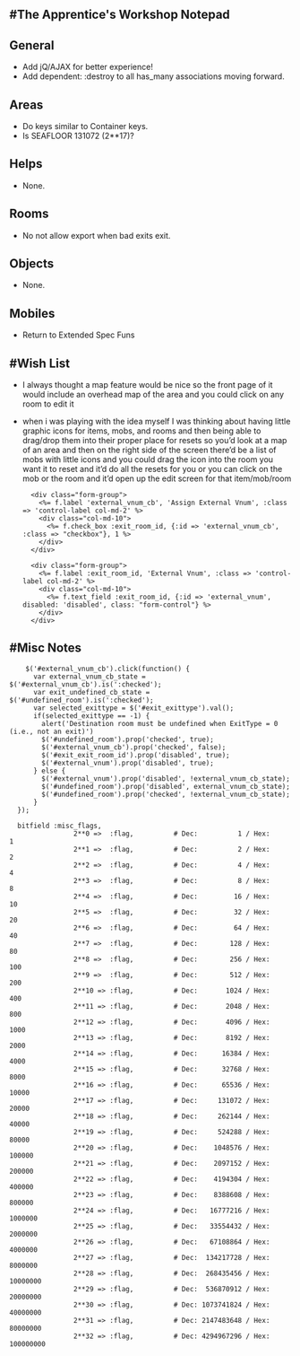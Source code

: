 #The Apprentice's Workshop Notepad
---

## General
* Add jQ/AJAX for better experience!
* Add dependent: :destroy to all has_many associations moving forward.

## Areas
* Do keys similar to Container keys.
* Is SEAFLOOR 131072 (2**17)?

## Helps
* None.

## Rooms
* No not allow export when bad exits exit.

## Objects
* None.

## Mobiles
* Return to Extended Spec Funs



#Wish List
---
* I always thought a map feature would be nice so the front page of it would include an overhead map of the area and you could click on any room to edit it
* when i was playing with the idea myself I was thinking about having little graphic icons for items, mobs, and rooms and then being able to drag/drop them into their proper place for resets so you’d look at a map of an area and then on the right side of the screen there’d be a list of mobs with little icons and you could drag the icon into the room you want it to reset and it’d do all the resets for you or you can click on the mob or the room and it’d open up the edit screen for that item/mob/room




        <div class="form-group">
          <%= f.label 'external_vnum_cb', 'Assign External Vnum', :class => 'control-label col-md-2' %>
          <div class="col-md-10">
            <%= f.check_box :exit_room_id, {:id => 'external_vnum_cb', :class => "checkbox"}, 1 %>
          </div>
        </div>
      
        <div class="form-group">
          <%= f.label :exit_room_id, 'External Vnum', :class => 'control-label col-md-2' %>
          <div class="col-md-10">
            <%= f.text_field :exit_room_id, {:id => 'external_vnum', disabled: 'disabled', class: "form-control"} %>
          </div>
        </div>



#Misc Notes
---

        $('#external_vnum_cb').click(function() {
          var external_vnum_cb_state = $('#external_vnum_cb').is(':checked');
          var exit_undefined_cb_state = $('#undefined_room').is(':checked');
          var selected_exittype = $('#exit_exittype').val();
          if(selected_exittype == -1) {
            alert('Destination room must be undefined when ExitType = 0 (i.e., not an exit)')
            $('#undefined_room').prop('checked', true);
            $('#external_vnum_cb').prop('checked', false);
            $('#exit_exit_room_id').prop('disabled', true);
            $('#external_vnum').prop('disabled', true);
          } else {
            $('#external_vnum').prop('disabled', !external_vnum_cb_state);
            $('#undefined_room').prop('disabled', external_vnum_cb_state);
            $('#undefined_room').prop('checked', !external_vnum_cb_state);
          }
      });
      
      bitfield :misc_flags, 
                    2**0 =>  :flag,          # Dec:          1 / Hex:         1
                    2**1 =>  :flag,          # Dec:          2 / Hex:         2
                    2**2 =>  :flag,          # Dec:          4 / Hex:         4
                    2**3 =>  :flag,          # Dec:          8 / Hex:         8
                    2**4 =>  :flag,          # Dec:         16 / Hex:        10
                    2**5 =>  :flag,          # Dec:         32 / Hex:        20
                    2**6 =>  :flag,          # Dec:         64 / Hex:        40
                    2**7 =>  :flag,          # Dec:        128 / Hex:        80
                    2**8 =>  :flag,          # Dec:        256 / Hex:       100
                    2**9 =>  :flag,          # Dec:        512 / Hex:       200
                    2**10 => :flag,          # Dec:       1024 / Hex:       400
                    2**11 => :flag,          # Dec:       2048 / Hex:       800
                    2**12 => :flag,          # Dec:       4096 / Hex:      1000
                    2**13 => :flag,          # Dec:       8192 / Hex:      2000
                    2**14 => :flag,          # Dec:      16384 / Hex:      4000
                    2**15 => :flag,          # Dec:      32768 / Hex:      8000
                    2**16 => :flag,          # Dec:      65536 / Hex:     10000
                    2**17 => :flag,          # Dec:     131072 / Hex:     20000
                    2**18 => :flag,          # Dec:     262144 / Hex:     40000
                    2**19 => :flag,          # Dec:     524288 / Hex:     80000
                    2**20 => :flag,          # Dec:    1048576 / Hex:    100000
                    2**21 => :flag,          # Dec:    2097152 / Hex:    200000
                    2**22 => :flag,          # Dec:    4194304 / Hex:    400000
                    2**23 => :flag,          # Dec:    8388608 / Hex:    800000
                    2**24 => :flag,          # Dec:   16777216 / Hex:   1000000
                    2**25 => :flag,          # Dec:   33554432 / Hex:   2000000
                    2**26 => :flag,          # Dec:   67108864 / Hex:   4000000
                    2**27 => :flag,          # Dec:  134217728 / Hex:   8000000
                    2**28 => :flag,          # Dec:  268435456 / Hex:  10000000
                    2**29 => :flag,          # Dec:  536870912 / Hex:  20000000
                    2**30 => :flag,          # Dec: 1073741824 / Hex:  40000000
                    2**31 => :flag,          # Dec: 2147483648 / Hex:  80000000
                    2**32 => :flag,          # Dec: 4294967296 / Hex: 100000000


